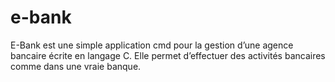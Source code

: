 # e-bank
E-Bank est une simple application cmd pour la gestion d’une agence bancaire écrite en langage C. Elle permet d’effectuer des activités bancaires comme dans une vraie banque.
